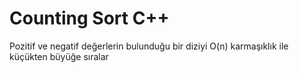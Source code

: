# Counting Sort C++
Pozitif ve negatif değerlerin bulunduğu bir diziyi O(n) karmaşıklık ile küçükten büyüğe sıralar
